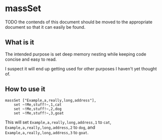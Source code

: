 # massSet

TODO the contends of this document should be moved to the appropriate document so that it can easily be found.

## What is it

The intended purpose is set deep memory nesting while keeping code concise and easy to read. 

I suspect it will end up getting used for other purposes I haven't yet thought of.

## How to use it

    massSet ["Example,a,really,long,address"],
    	set ~!Me,stuff!~,1,cat
    	set ~!Me,stuff!~,2,dog
    	set ~!Me,stuff!~,3,goat

This will set `Example,a,really,long,address,1` to `cat`, `Example,a,really,long,address,2` to `dog`, and `Example,a,really,long,address,3` to `goat`.
